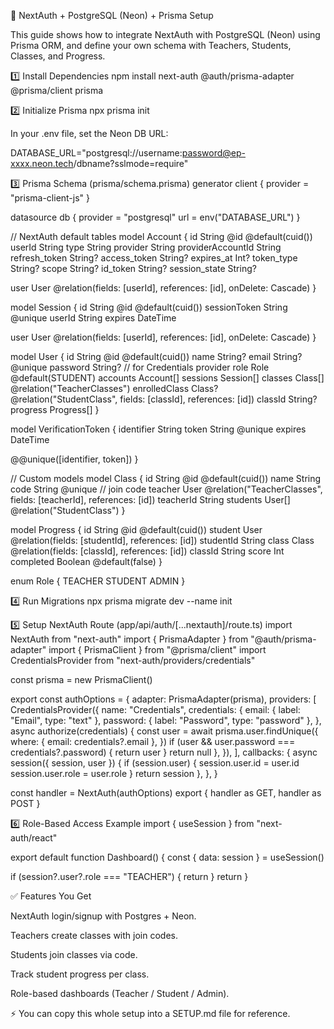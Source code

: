 🚀 NextAuth + PostgreSQL (Neon) + Prisma Setup

This guide shows how to integrate NextAuth with PostgreSQL (Neon) using Prisma ORM, and define your own schema with Teachers, Students, Classes, and Progress.

1️⃣ Install Dependencies
npm install next-auth @auth/prisma-adapter @prisma/client prisma

2️⃣ Initialize Prisma
npx prisma init


In your .env file, set the Neon DB URL:

DATABASE_URL="postgresql://username:password@ep-xxxx.neon.tech/dbname?sslmode=require"

3️⃣ Prisma Schema (prisma/schema.prisma)
generator client {
  provider = "prisma-client-js"
}

datasource db {
  provider = "postgresql"
  url      = env("DATABASE_URL")
}

// NextAuth default tables
model Account {
  id                String  @id @default(cuid())
  userId            String
  type              String
  provider          String
  providerAccountId String
  refresh_token     String? 
  access_token      String? 
  expires_at        Int? 
  token_type        String? 
  scope             String? 
  id_token          String? 
  session_state     String? 

  user User @relation(fields: [userId], references: [id], onDelete: Cascade)
}

model Session {
  id           String   @id @default(cuid())
  sessionToken String   @unique
  userId       String
  expires      DateTime

  user User @relation(fields: [userId], references: [id], onDelete: Cascade)
}

model User {
  id            String     @id @default(cuid())
  name          String?
  email         String?    @unique
  password      String?    // for Credentials provider
  role          Role       @default(STUDENT)
  accounts      Account[]
  sessions      Session[]
  classes       Class[]    @relation("TeacherClasses")
  enrolledClass Class?     @relation("StudentClass", fields: [classId], references: [id])
  classId       String?
  progress      Progress[]
}

model VerificationToken {
  identifier String
  token      String   @unique
  expires    DateTime

  @@unique([identifier, token])
}

// Custom models
model Class {
  id        String   @id @default(cuid())
  name      String
  code      String   @unique // join code
  teacher   User     @relation("TeacherClasses", fields: [teacherId], references: [id])
  teacherId String
  students  User[]   @relation("StudentClass")
}

model Progress {
  id        String   @id @default(cuid())
  student   User     @relation(fields: [studentId], references: [id])
  studentId String
  class     Class    @relation(fields: [classId], references: [id])
  classId   String
  score     Int
  completed Boolean  @default(false)
}

enum Role {
  TEACHER
  STUDENT
  ADMIN
}

4️⃣ Run Migrations
npx prisma migrate dev --name init

5️⃣ Setup NextAuth Route (app/api/auth/[...nextauth]/route.ts)
import NextAuth from "next-auth"
import { PrismaAdapter } from "@auth/prisma-adapter"
import { PrismaClient } from "@prisma/client"
import CredentialsProvider from "next-auth/providers/credentials"

const prisma = new PrismaClient()

export const authOptions = {
  adapter: PrismaAdapter(prisma),
  providers: [
    CredentialsProvider({
      name: "Credentials",
      credentials: {
        email: { label: "Email", type: "text" },
        password: { label: "Password", type: "password" },
      },
      async authorize(credentials) {
        const user = await prisma.user.findUnique({
          where: { email: credentials?.email },
        })
        if (user && user.password === credentials?.password) {
          return user
        }
        return null
      },
    }),
  ],
  callbacks: {
    async session({ session, user }) {
      if (session.user) {
        session.user.id = user.id
        session.user.role = user.role
      }
      return session
    },
  },
}

const handler = NextAuth(authOptions)
export { handler as GET, handler as POST }

6️⃣ Role-Based Access Example
import { useSession } from "next-auth/react"

export default function Dashboard() {
  const { data: session } = useSession()

  if (session?.user?.role === "TEACHER") {
    return <TeacherDashboard />
  }
  return <StudentDashboard />
}

✅ Features You Get

NextAuth login/signup with Postgres + Neon.

Teachers create classes with join codes.

Students join classes via code.

Track student progress per class.

Role-based dashboards (Teacher / Student / Admin).

⚡ You can copy this whole setup into a SETUP.md file for reference.